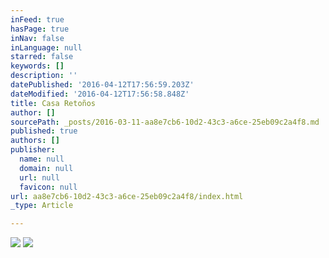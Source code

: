 ```yaml
---
inFeed: true
hasPage: true
inNav: false
inLanguage: null
starred: false
keywords: []
description: ''
datePublished: '2016-04-12T17:56:59.203Z'
dateModified: '2016-04-12T17:56:58.848Z'
title: Casa Retoños
author: []
sourcePath: _posts/2016-03-11-aa8e7cb6-10d2-43c3-a6ce-25eb09c2a4f8.md
published: true
authors: []
publisher:
  name: null
  domain: null
  url: null
  favicon: null
url: aa8e7cb6-10d2-43c3-a6ce-25eb09c2a4f8/index.html
_type: Article

---
```

![](https://s3-us-west-2.amazonaws.com/the-grid-img/p/5c708c6fe056d522d9c0efe403ddcd4c725fed98.jpg)
![](https://s3-us-west-2.amazonaws.com/the-grid-img/p/36a7a725f320748959a53dc1fa737b3eec782eed.jpg)